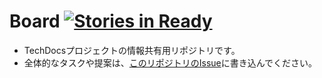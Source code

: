 # Board [![Stories in Ready](https://badge.waffle.io/TechDocs/board.png?label=ready&title=Ready)](https://waffle.io/TechDocs/board)

- TechDocsプロジェクトの情報共有用リポジトリです。
- 全体的なタスクや提案は、[このリポジトリのIssue](https://github.com/TechDocs/board/issues)に書き込んでください。
